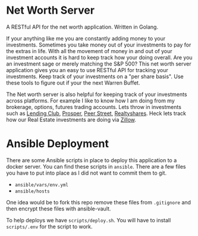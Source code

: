 # Net Worth Server

A RESTful API for the net worth application. Written in Golang. 

If your anything like me you are constantly adding money to your investments. Sometimes you take money out of your investments to pay for the extras in life. With all the movement of money in and out of your investment accounts it is hard to keep track how your doing overall. Are you an investment sage or merely matching the S&P 500? This net worth server application gives you an easy to use RESTful API for tracking your investments. Keep track of your investments on a "per share basis". Use these tools to figure out if your the next Warren Buffet.

The Net worth server is also helpful for keeping track of your investments across platforms. For example I like to know how I am doing from my brokerage, options, futures trading accounts. Lets throw in investments such as [Lending Club](https://www.lendingclub.com/), [Prosper](https://www.prosper.com), [Peer Street](https://www.peerstreet.com), [Realtyshares](https://www.realtyshares.com/). Heck lets track how our Real Estate investments are doing via [Zillow](https://www.zillow.com/). 

# Ansible Deployment 

There are some Ansible scripts in place to deploy this application to a docker server. You can find these scripts in ```ansible```. There are a few files you have to put into place as I did not want to commit them to git.

* ```ansible/vars/env.yml```
* ```ansible/hosts```

One idea would be to fork this repo remove these files from ```.gitignore``` and then encrypt these files with ansible-vault. 

To help deploys we have ```scripts/deploy.sh```. You will have to install ```scripts/.env``` for the script to work. 